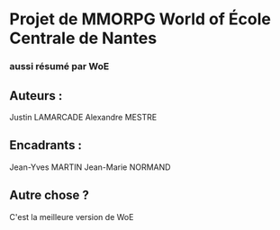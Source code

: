 # Projet de MMORPG World of École Centrale de Nantes
### aussi résumé par WoE
## Auteurs :
Justin LAMARCADE
Alexandre MESTRE
## Encadrants : 
Jean-Yves MARTIN
Jean-Marie NORMAND
## Autre chose ?
C'est la meilleure version de WoE
